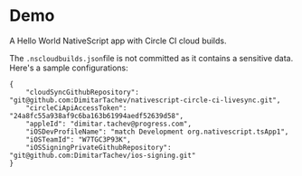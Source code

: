 # Demo
A Hello World NativeScript app with Circle CI cloud builds.

The `.nscloudbuilds.json`file is not committed as it contains a sensitive data. Here's a sample configurations:
```
{
    "cloudSyncGithubRepository": "git@github.com:DimitarTachev/nativescript-circle-ci-livesync.git",
    "circleCiApiAccessToken": "24a8fc55a938af9c6ba163b61994aedf52639d58",
    "appleId": "dimitar.tachev@progress.com",
    "iOSDevProfileName": "match Development org.nativescript.tsApp1",
    "iOSTeamId": "W7TGC3P93K",
    "iOSSigningPrivateGithubRepository": "git@github.com:DimitarTachev/ios-signing.git"
}
```
